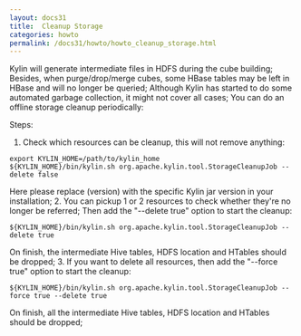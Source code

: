 ```yaml
---
layout: docs31
title:  Cleanup Storage
categories: howto
permalink: /docs31/howto/howto_cleanup_storage.html
---
```


Kylin will generate intermediate files in HDFS during the cube building; Besides, when purge/drop/merge cubes, some HBase tables may be left in HBase and will no longer be queried; Although Kylin has started to do some 
automated garbage collection, it might not cover all cases; You can do an offline storage cleanup periodically:

Steps:
1. Check which resources can be cleanup, this will not remove anything:
```shell
export KYLIN_HOME=/path/to/kylin_home
${KYLIN_HOME}/bin/kylin.sh org.apache.kylin.tool.StorageCleanupJob --delete false
```
Here please replace (version) with the specific Kylin jar version in your installation;
2. You can pickup 1 or 2 resources to check whether they're no longer be referred; Then add the "--delete true" option to start the cleanup:
```shell
${KYLIN_HOME}/bin/kylin.sh org.apache.kylin.tool.StorageCleanupJob --delete true
```
On finish, the intermediate Hive tables, HDFS location and HTables should be dropped;
3. If you want to delete all resources, then add the "--force true" option to start the cleanup:
```shell
${KYLIN_HOME}/bin/kylin.sh org.apache.kylin.tool.StorageCleanupJob --force true --delete true
```
On finish, all the intermediate Hive tables, HDFS location and HTables should be dropped;
